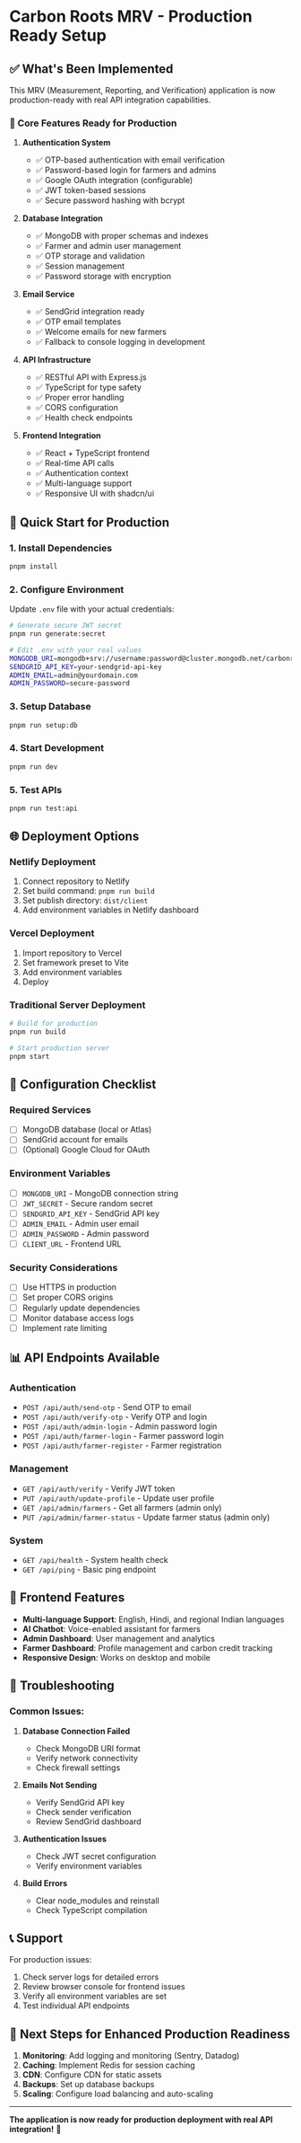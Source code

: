 # Carbon Roots MRV - Production Ready Setup

## ✅ What's Been Implemented

This MRV (Measurement, Reporting, and Verification) application is now production-ready with real API integration capabilities.

### 🎯 Core Features Ready for Production

1. **Authentication System**
   - ✅ OTP-based authentication with email verification
   - ✅ Password-based login for farmers and admins
   - ✅ Google OAuth integration (configurable)
   - ✅ JWT token-based sessions
   - ✅ Secure password hashing with bcrypt

2. **Database Integration**
   - ✅ MongoDB with proper schemas and indexes
   - ✅ Farmer and admin user management
   - ✅ OTP storage and validation
   - ✅ Session management
   - ✅ Password storage with encryption

3. **Email Service**
   - ✅ SendGrid integration ready
   - ✅ OTP email templates
   - ✅ Welcome emails for new farmers
   - ✅ Fallback to console logging in development

4. **API Infrastructure**
   - ✅ RESTful API with Express.js
   - ✅ TypeScript for type safety
   - ✅ Proper error handling
   - ✅ CORS configuration
   - ✅ Health check endpoints

5. **Frontend Integration**
   - ✅ React + TypeScript frontend
   - ✅ Real-time API calls
   - ✅ Authentication context
   - ✅ Multi-language support
   - ✅ Responsive UI with shadcn/ui

## 🚀 Quick Start for Production

### 1. Install Dependencies
```bash
pnpm install
```

### 2. Configure Environment
Update `.env` file with your actual credentials:
```bash
# Generate secure JWT secret
pnpm run generate:secret

# Edit .env with your real values
MONGODB_URI=mongodb+srv://username:password@cluster.mongodb.net/carbonroots
SENDGRID_API_KEY=your-sendgrid-api-key
ADMIN_EMAIL=admin@yourdomain.com
ADMIN_PASSWORD=secure-password
```

### 3. Setup Database
```bash
pnpm run setup:db
```

### 4. Start Development
```bash
pnpm run dev
```

### 5. Test APIs
```bash
pnpm run test:api
```

## 🌐 Deployment Options

### Netlify Deployment
1. Connect repository to Netlify
2. Set build command: `pnpm run build`
3. Set publish directory: `dist/client`
4. Add environment variables in Netlify dashboard

### Vercel Deployment
1. Import repository to Vercel
2. Set framework preset to Vite
3. Add environment variables
4. Deploy

### Traditional Server Deployment
```bash
# Build for production
pnpm run build

# Start production server
pnpm start
```

## 🔧 Configuration Checklist

### Required Services
- [ ] MongoDB database (local or Atlas)
- [ ] SendGrid account for emails
- [ ] (Optional) Google Cloud for OAuth

### Environment Variables
- [ ] `MONGODB_URI` - MongoDB connection string
- [ ] `JWT_SECRET` - Secure random secret
- [ ] `SENDGRID_API_KEY` - SendGrid API key
- [ ] `ADMIN_EMAIL` - Admin user email
- [ ] `ADMIN_PASSWORD` - Admin password
- [ ] `CLIENT_URL` - Frontend URL

### Security Considerations
- [ ] Use HTTPS in production
- [ ] Set proper CORS origins
- [ ] Regularly update dependencies
- [ ] Monitor database access logs
- [ ] Implement rate limiting

## 📊 API Endpoints Available

### Authentication
- `POST /api/auth/send-otp` - Send OTP to email
- `POST /api/auth/verify-otp` - Verify OTP and login
- `POST /api/auth/admin-login` - Admin password login
- `POST /api/auth/farmer-login` - Farmer password login
- `POST /api/auth/farmer-register` - Farmer registration

### Management
- `GET /api/auth/verify` - Verify JWT token
- `PUT /api/auth/update-profile` - Update user profile
- `GET /api/admin/farmers` - Get all farmers (admin only)
- `PUT /api/admin/farmer-status` - Update farmer status (admin only)

### System
- `GET /api/health` - System health check
- `GET /api/ping` - Basic ping endpoint

## 🎨 Frontend Features

- **Multi-language Support**: English, Hindi, and regional Indian languages
- **AI Chatbot**: Voice-enabled assistant for farmers
- **Admin Dashboard**: User management and analytics
- **Farmer Dashboard**: Profile management and carbon credit tracking
- **Responsive Design**: Works on desktop and mobile

## 🚨 Troubleshooting

### Common Issues:

1. **Database Connection Failed**
   - Check MongoDB URI format
   - Verify network connectivity
   - Check firewall settings

2. **Emails Not Sending**
   - Verify SendGrid API key
   - Check sender verification
   - Review SendGrid dashboard

3. **Authentication Issues**
   - Check JWT secret configuration
   - Verify environment variables

4. **Build Errors**
   - Clear node_modules and reinstall
   - Check TypeScript compilation

## 📞 Support

For production issues:
1. Check server logs for detailed errors
2. Review browser console for frontend issues
3. Verify all environment variables are set
4. Test individual API endpoints

## 🎯 Next Steps for Enhanced Production Readiness

1. **Monitoring**: Add logging and monitoring (Sentry, Datadog)
2. **Caching**: Implement Redis for session caching
3. **CDN**: Configure CDN for static assets
4. **Backups**: Set up database backups
5. **Scaling**: Configure load balancing and auto-scaling

---

**The application is now ready for production deployment with real API integration!** 🎉
